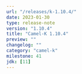 ```yaml
---
url: "/releases/k-1.10.4/"
date: 2023-01-30
type: release-note
version: "1.10.4"
title: "Camel-K 1.10.4"
preview: ""
changelog: ""
category: "camel-k"
milestone: 41
jdk: [11]
---
```

